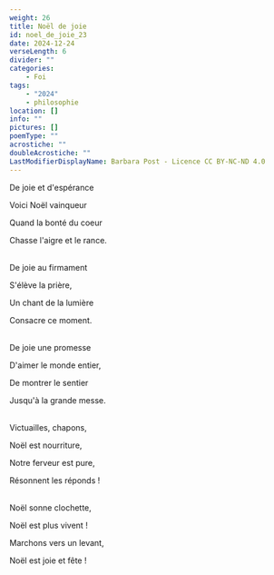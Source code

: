 ```yaml
---
weight: 26
title: Noël de joie
id: noel_de_joie_23
date: 2024-12-24
verseLength: 6
divider: ""
categories:
    - Foi
tags:
    - "2024"
    - philosophie
location: []
info: ""
pictures: []
poemType: ""
acrostiche: ""
doubleAcrostiche: ""
LastModifierDisplayName: Barbara Post - Licence CC BY-NC-ND 4.0
---
```

De joie et d'espérance

Voici Noël vainqueur

Quand la bonté du coeur

Chasse l'aigre et le rance.

 \
De joie au firmament

S'élève la prière,

Un chant de la lumière

Consacre ce moment.

 \
De joie une promesse

D'aimer le monde entier,

De montrer le sentier

Jusqu'à la grande messe.

 \
Victuailles, chapons,

Noël est nourriture,

Notre ferveur est pure,

Résonnent les réponds !

 \
Noël sonne clochette,

Noël est plus vivent !

Marchons vers un levant,

Noël est joie et fête !
